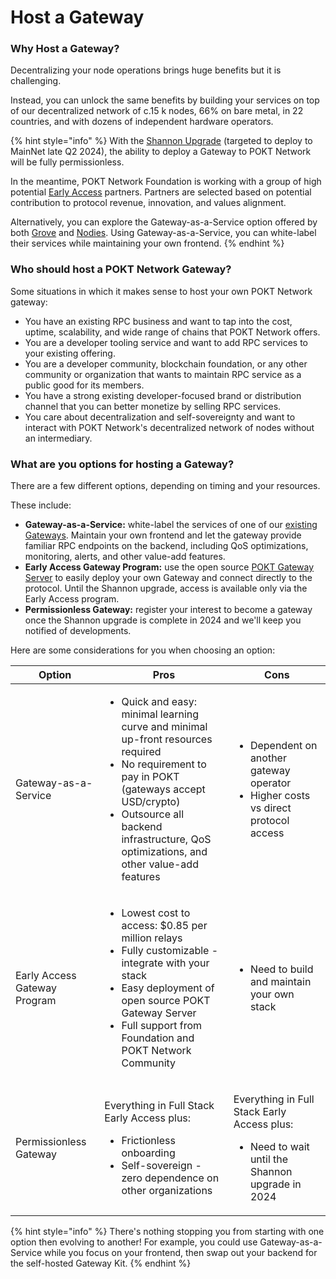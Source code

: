 # Host a Gateway

### Why Host a Gateway?

Decentralizing your node operations brings huge benefits but it is challenging.

Instead, you can unlock the same benefits by building your services on top of our decentralized network of c.15 k nodes, 66% on bare metal, in 22 countries, and with dozens of independent hardware operators.

{% hint style="info" %}
With the [Shannon Upgrade](../../learn-about-pokt/the-rpc-protocol/shannon.md) (targeted to deploy to MainNet late Q2 2024), the ability to deploy a Gateway to POKT Network will be fully permissionless.&#x20;

In the meantime, POKT Network Foundation is working with a group of high potential [Early Access](broken-reference) partners. Partners are selected based on potential contribution to protocol revenue, innovation, and values alignment.

Alternatively, you can explore the Gateway-as-a-Service option offered by both [Grove](../../developers/use-a-gateway/grove.md) and [Nodies](../../developers/use-a-gateway/nodies.md). Using Gateway-as-a-Service, you can white-label their services while maintaining your own frontend.&#x20;
{% endhint %}

### Who should host a POKT Network Gateway?

Some situations in which it makes sense to host your own POKT Network gateway:

* You have an existing RPC business and want to tap into the cost, uptime, scalability, and wide range of chains that POKT Network offers.
* You are a developer tooling service and want to add RPC services to your existing offering.
* You are a developer community, blockchain foundation, or any other community or organization that wants to maintain RPC service as a public good for its members.
* You have a strong existing developer-focused brand or distribution channel that you can better monetize by selling RPC services.
* You care about decentralization and self-sovereignty and want to interact with POKT Network's decentralized network of nodes without an intermediary.

### What are you options for hosting a Gateway?

There are a few different options, depending on timing and your resources.

These include:

* **Gateway-as-a-Service:** white-label the services of one of our [existing Gateways](../../developers/use-a-gateway/). Maintain your own frontend and let the gateway provide familiar RPC endpoints on the backend, including QoS optimizations, monitoring, alerts, and other value-add features.&#x20;
* **Early Access Gateway Program:** use the open source [POKT Gateway Server](gateway-server.md) to easily deploy your own Gateway and connect directly to the protocol. Until the Shannon upgrade, access is available only via the Early Access program.
* **Permissionless Gateway:** register your interest to become a gateway once the Shannon upgrade is complete in 2024 and we'll keep you notified of developments.

Here are some considerations for you when choosing an option:

| Option                       | Pros                                                                                                                                                                                                                                                               | Cons                                                                                                               |
| ---------------------------- | ------------------------------------------------------------------------------------------------------------------------------------------------------------------------------------------------------------------------------------------------------------------ | ------------------------------------------------------------------------------------------------------------------ |
| Gateway-as-a-Service         | <ul><li>Quick and easy: minimal learning curve and minimal up-front resources required</li><li>No requirement to pay in POKT (gateways accept USD/crypto)</li><li>Outsource all backend infrastructure,  QoS optimizations, and other value-add features</li></ul> | <ul><li>Dependent on another gateway operator</li><li>Higher costs vs direct protocol access</li></ul>             |
| Early Access Gateway Program | <ul><li>Lowest cost to access: $0.85 per million relays</li><li>Fully customizable - integrate with your stack</li><li>Easy deployment of  open source POKT Gateway Server</li><li>Full support from Foundation and POKT Network Community</li></ul>               | <ul><li>Need to build and maintain your own stack</li></ul>                                                        |
| Permissionless Gateway       | <p>Everything in Full Stack Early Access plus:</p><ul><li>Frictionless onboarding</li><li>Self-sovereign - zero dependence on other organizations</li></ul>                                                                                                        | <p>Everything in Full Stack Early Access plus:</p><ul><li>Need to wait until the Shannon upgrade in 2024</li></ul> |

{% hint style="info" %}
There's nothing stopping you from starting with one option then evolving to another! For example, you could use Gateway-as-a-Service while you focus on your frontend, then swap out your backend for the self-hosted Gateway Kit.
{% endhint %}

